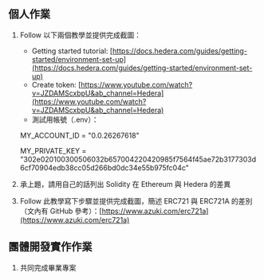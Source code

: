 ## 個人作業

1. Follow 以下兩個教學並提供完成截圖：
    - Getting started tutorial: [https://docs.hedera.com/guides/getting-started/environment-set-up](https://docs.hedera.com/guides/getting-started/environment-set-up)
    - Create token: [https://www.youtube.com/watch?v=JZDAMScxbpU&ab_channel=Hedera](https://www.youtube.com/watch?v=JZDAMScxbpU&ab_channel=Hedera)
    - 測試用帳號（.env）：
    
    MY_ACCOUNT_ID = "0.0.26267618"
    
    MY_PRIVATE_KEY = "302e020100300506032b657004220420985f7564f45ae72b3177303d6cf70904edb38cc05d266bd0dc34e55b975fc04c"
    
2. 承上題，請用自己的話列出 Solidity 在 Ethereum 與 Hedera 的差異
3. Follow 此教學寫下步驟並提供完成截圖，簡述 ERC721 與 ERC721A 的差別（文內有 GitHub 參考）：[https://www.azuki.com/erc721a](https://www.azuki.com/erc721a)

## 團體開發實作作業

1. 共同完成畢業專案
